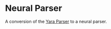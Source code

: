 # Neural Parser

A conversion of the [Yara Parser](https://github.com/rasoolims/CuraParser) to a neural parser.

